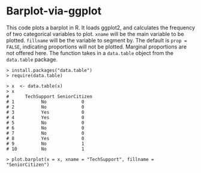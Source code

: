 # Barplot-via-ggplot
This code plots a barplot in R. It loads ggplot2, and calculates the frequency of two categorical variables to plot. `xname` will be the main variable to be plotted. `fillname` will be the variable to segment by. The default is `prop = FALSE`, indicating proportions will not be plotted. Marginal proportions are not offered here. The function takes in a `data.table` object from the `data.table` package. 

```
> install.packages("data.table")
> require(data.table)

> x  <- data.table(x)
> x
#      TechSupport SeniorCitizen
# 1          No             0
# 2          No             0
# 3          Yes            0
# 4          Yes            0
# 5          No             0
# 6          No             0
# 7          No             0
# 8          Yes            0
# 9          No             1
# 10         No             1

> plot.barplot(x = x, xname = "TechSupport", fillname = "SeniorCitizen")
```
